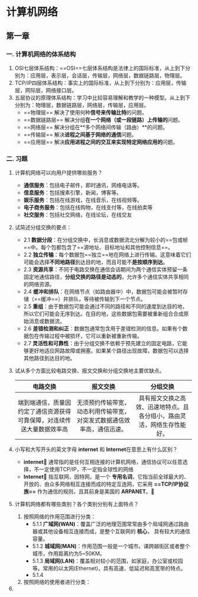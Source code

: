 # 计算机网络

## 第一章

### 一. 计算机网络的体系结构

1. OSI七层体系结构：==OSI==七层体系结构是法律上的国际标准，从上到下分别为：应用层，表示层，会话层，传输层，网络层，数据链路层，物理层。
2. TCP/IP四层体系结构：事实上的国际标准，从上到下分别为：应用层，传输层，网际层，网络接口层。
3. 五层协议的原理体系结构：学习中比较容易理解和教学的一种模型。从上到下分别为：物理层，数据链路层，网络层，传输层，应用层。
   * ==物理层== 解决了使用何种**信号来传输比特**的问题。
   * ==数据链路层== 解决分组**在一个网络（或一段链路）上传输的**问题。
   * ==网络层== 解决分组在**多个网络间传输（路由）**的问题。
   * ==传输层== 解决**进程之间基于网络的通信**问题。
   * ==应用层== 解决**应用进程之间的交互来实现特定网络应用的**问题。

### 二. 习题

1. 计算机网络可以向用户提供哪些服务？

   * **通信服务**：包括电子邮件，即时通讯，网络电话等。
   * **信息服务**：包括搜素引擎，新闻，博客等。
   * **娱乐服务**：包括在线游戏，在线音乐，在线视频等。
   * **电子商务服务**：包括在线购物，在线支付等，在线拍卖等
   * **社交服务**：包括社交网络，在线论坛，在线交友

2. 试简述分组交换的要点：

   * 2.1 **数据分段**：在分组交换中，长消息或数据流北分解为较小的==包或帧==中。每个包都包含了==源地址、目标地址和其他控制信息==。
   * 2.2 **独立传输**：每个数据包==独立==地在网络上进行传输。这意味着它们可能会选择**不同地路径**到达目的地，而且可能不**是按顺序到达**。
   * 2.3 **资源共享**：不同于电路交换在通信会话期间为两个通信实体预留一条固定地通信路径，**分组交换的路径是动态的**，允许多个通信实体共享相同的网络资源。
   * 2.4 **缓冲和排队**：在网络节点（如路由器中）中，数据包可能会被暂时存储（==缓冲==）并排队，等待被传输到下一个节点。
   * 2.5 **重组**：由于数据包可能会通过不同的路径和不同的速度到达目的地，所以它们可能会无序到达。在目的地，这些数据包需要被重新组合合成原始消息或数据流。
   * 2.6 **差错检测和纠正**：数据包通常包含用于差错检测的信息。如果有个数据包在传输过程中被损坏，它可以重新被重新传输。
   * 2.7 **灵活性和可靠性**：由于分组交换不依赖于预先建立的固定电路，它能够更好地适应网路故障或拥塞。如果某个路径出现故障，数据包可以选择其他路径到达目的地。

3. 试从多个方面比较电路交换、报文交换和分组交换地主要优缺点。

   |                           电路交换                           |                           报文交换                           |                           分组交换                           |
   | :----------------------------------------------------------: | :----------------------------------------------------------: | :----------------------------------------------------------: |
   | 端到端通信，质量因约定了通信资源获得可靠保障，对连续传送大量数据效率高 | 无须预约传输带宽，动态利用传输带宽，对突发式数据通信效率高，通信迅速。 | 具有报文交换之高效、迅速地特点。且各分组小，路由灵活，网络生存性能好。 |

4. 小写和大写开头的英文字母 **internet** 和 **Internet**在意思上有什么区别？

   * **internet**:tanabata_tree: 通常指的是任何互相连接的计算机网络，通信协议可以任意选择，不一定使用TCP/IP，不一定指全球性的网络
   * **Internet**:taco: 指互联网，因特网，是一个 **专用名词**，它指当前全球最大的、开放的、由众多网络相互连接而成的特定互连网，它采用 **==TCP/IP协议族==** 作为通信的规则，且其前身是美国的 **ARPANET**。:triangular_flag_on_post:

5. 计算机网络都有哪些类别？各个类别分别有上面特点？

   1. 按照网络的作用范围进行分类：
      * 5.1.1 **广域网(WAN)**：覆盖广泛的地理范围常常由多个局域网通过路由器或其他设备相互连接而成，是整个互联网的 **核心**， 具有较大的通信容量。
      * 5.1.2 **城域网(MAN)**：作用范围一般是一个城市。课跨越街区或者整个城市，作用距离约为5~50KM。
      * 5.1.3 **局域网(LAN)**：覆盖相对较小的范围，如家庭，办公室或校园等。常用的以太网(Ethernet)，具有高速、低延迟和高宽带的特点。
      * 5.1.4 
   2. 按照网络的使用者进行分类：

6. 

